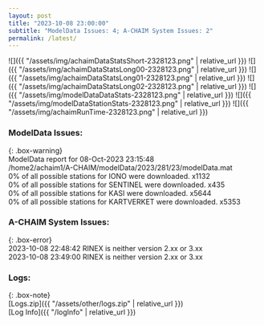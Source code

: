 ```yaml
---
layout: post
title: "2023-10-08 23:00:00"
subtitle: "ModelData Issues: 4; A-CHAIM System Issues: 2"
permalink: /latest/
---
```


![]({{ "/assets/img/achaimDataStatsShort-2328123.png" | relative_url }})
![]({{ "/assets/img/achaimDataStatsLong00-2328123.png" | relative_url }})
![]({{ "/assets/img/achaimDataStatsLong01-2328123.png" | relative_url }})
![]({{ "/assets/img/achaimDataStatsLong02-2328123.png" | relative_url }})
![]({{ "/assets/img/modelDataDataStats-2328123.png" | relative_url }})
![]({{ "/assets/img/modelDataStationStats-2328123.png" | relative_url }})
![]({{ "/assets/img/achaimRunTime-2328123.png" | relative_url }})


### ModelData Issues:  
  
{: .box-warning}  
 ModelData report for 08-Oct-2023 23:15:48   
 /home2/achaim1/A-CHAIM/modelData/2023/281/23/modelData.mat   
 0% of all possible stations for IONO were downloaded. x1132   
 0% of all possible stations for SENTINEL were downloaded. x435   
 0% of all possible stations for KASI were downloaded. x5644   
 0% of all possible stations for KARTVERKET were downloaded. x5353   
  
### A-CHAIM System Issues:  
  
{: .box-error}  
2023-10-08 22:48:42 RINEX is neither version 2.xx or 3.xx  
2023-10-08 23:49:00 RINEX is neither version 2.xx or 3.xx  

### Logs:  
  
{: .box-note}  
[Logs.zip]({{ "/assets/other/logs.zip" | relative_url }})  
[Log Info]({{ "/logInfo" | relative_url }})  
